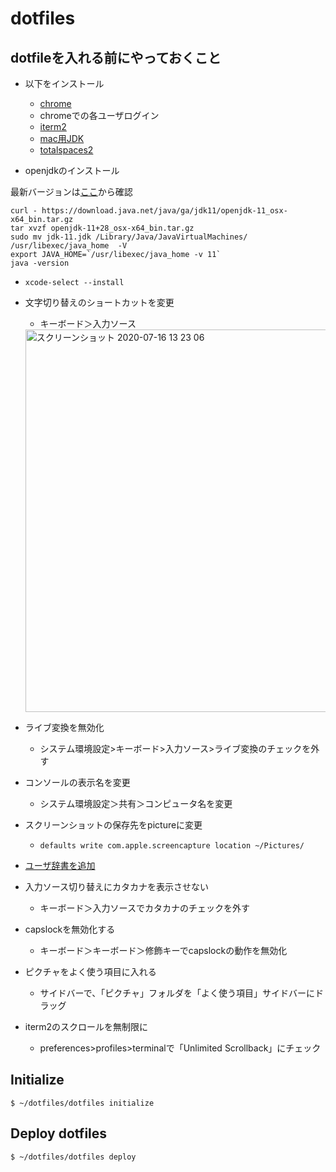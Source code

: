 # dotfiles

## dotfileを入れる前にやっておくこと
- 以下をインストール
  - [chrome](https://support.google.com/chrome/answer/95346?co=GENIE.Platform%3DDesktop&hl=ja)
  - chromeでの各ユーザログイン
  - [iterm2](https://www.iterm2.com/)
  - [mac用JDK](https://www.oracle.com/technetwork/java/javase/downloads/index.html)
  - [totalspaces2](https://totalspaces.binaryage.com/)

- openjdkのインストール

最新バージョンは[ここ](http://jdk.java.net/)から確認

```
curl - https://download.java.net/java/ga/jdk11/openjdk-11_osx-x64_bin.tar.gz
tar xvzf openjdk-11+28_osx-x64_bin.tar.gz
sudo mv jdk-11.jdk /Library/Java/JavaVirtualMachines/
/usr/libexec/java_home  -V
export JAVA_HOME=`/usr/libexec/java_home -v 11`
java -version
```

- `xcode-select --install`
- 文字切り替えのショートカットを変更
  - キーボード＞入力ソース
  
  <img width="612" alt="スクリーンショット 2020-07-16 13 23 06" src="https://user-images.githubusercontent.com/3523368/87626535-8713c480-c767-11ea-9c19-c246b2e325b2.png">

  
- ライブ変換を無効化
  - システム環境設定>キーボード>入力ソース>ライブ変換のチェックを外す
- コンソールの表示名を変更
  - システム環境設定＞共有＞コンピュータ名を変更
- スクリーンショットの保存先をpictureに変更
  - `defaults write com.apple.screencapture location ~/Pictures/`
- [ユーザ辞書を追加](https://pc-karuma.net/mac-user-dictionary/)
- 入力ソース切り替えにカタカナを表示させない
  - キーボード＞入力ソースでカタカナのチェックを外す
- capslockを無効化する
  - キーボード＞キーボード＞修飾キーでcapslockの動作を無効化
- ピクチャをよく使う項目に入れる
  - サイドバーで、「ピクチャ」フォルダを「よく使う項目」サイドバーにドラッグ
- iterm2のスクロールを無制限に
  - preferences>profiles>terminalで「Unlimited Scrollback」にチェック

## Initialize

```
$ ~/dotfiles/dotfiles initialize
```

## Deploy dotfiles

```
$ ~/dotfiles/dotfiles deploy
```

